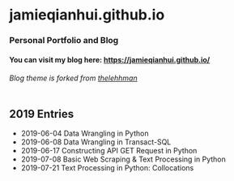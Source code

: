 # jamieqianhui.github.io
### Personal Portfolio and Blog


#### You can visit my blog here: https://jamieqianhui.github.io/
###### Blog theme is forked from [thelehhman][thelehhman]<br><br>


## 2019 Entries
+ 2019-06-04 Data Wrangling in Python
+ 2019-06-08 Data Wrangling in Transact-SQL
+ 2019-06-17 Constructing API GET Request in Python
+ 2019-07-08 Basic Web Scraping & Text Processing in Python
+ 2019-07-21 Text Processing in Python: Collocations


[thelehhman]: https://github.com/thelehhman/plainwhite-jekyll 
